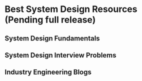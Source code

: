 # Best System Design Resources (Pending full release)

## System Design Fundamentals

## System Design Interview Problems

## Industry Engineering Blogs 
